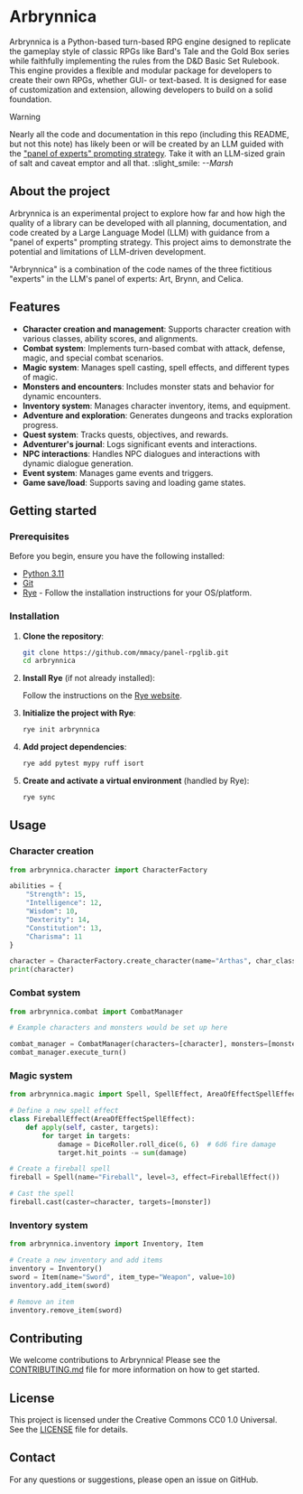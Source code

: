 
# Arbrynnica

Arbrynnica is a Python-based turn-based RPG engine designed to replicate the gameplay style of classic RPGs like Bard's Tale and the Gold Box series while faithfully implementing the rules from the D&D Basic Set Rulebook. This engine provides a flexible and modular package for developers to create their own RPGs, whether GUI- or text-based. It is designed for ease of customization and extension, allowing developers to build on a solid foundation.

> [!WARNING]
> Nearly all the code and documentation in this repo (including this README, but not this note) has likely been or will be created by an LLM guided with the ["panel of experts" prompting strategy](https://sourcery.ai/blog/panel-of-experts/). Take it with an LLM-sized grain of salt and caveat emptor and all that. :slight_smile: *--Marsh*

## About the project

Arbrynnica is an experimental project to explore how far and how high the quality of a library can be developed with all planning, documentation, and code created by a Large Language Model (LLM) with guidance from a "panel of experts" prompting strategy. This project aims to demonstrate the potential and limitations of LLM-driven development.

"Arbrynnica" is a combination of the code names of the three fictitious "experts" in the LLM's panel of experts: Art, Brynn, and Celica.

## Features

- **Character creation and management**: Supports character creation with various classes, ability scores, and alignments.
- **Combat system**: Implements turn-based combat with attack, defense, magic, and special combat scenarios.
- **Magic system**: Manages spell casting, spell effects, and different types of magic.
- **Monsters and encounters**: Includes monster stats and behavior for dynamic encounters.
- **Inventory system**: Manages character inventory, items, and equipment.
- **Adventure and exploration**: Generates dungeons and tracks exploration progress.
- **Quest system**: Tracks quests, objectives, and rewards.
- **Adventurer's journal**: Logs significant events and interactions.
- **NPC interactions**: Handles NPC dialogues and interactions with dynamic dialogue generation.
- **Event system**: Manages game events and triggers.
- **Game save/load**: Supports saving and loading game states.

## Getting started

### Prerequisites

Before you begin, ensure you have the following installed:

- [Python 3.11](https://www.python.org/downloads/)
- [Git](https://git-scm.com/downloads)
- [Rye](https://rye.astral.sh) - Follow the installation instructions for your OS/platform.

### Installation

1. **Clone the repository**:

   ```sh
   git clone https://github.com/mmacy/panel-rpglib.git
   cd arbrynnica
   ```

2. **Install Rye** (if not already installed):

   Follow the instructions on the [Rye website](https://rye.astral.sh).

3. **Initialize the project with Rye**:

   ```sh
   rye init arbrynnica
   ```

4. **Add project dependencies**:

   ```sh
   rye add pytest mypy ruff isort
   ```

5. **Create and activate a virtual environment** (handled by Rye):

   ```sh
   rye sync
   ```

## Usage

### Character creation

```python
from arbrynnica.character import CharacterFactory

abilities = {
    "Strength": 15,
    "Intelligence": 12,
    "Wisdom": 10,
    "Dexterity": 14,
    "Constitution": 13,
    "Charisma": 11
}

character = CharacterFactory.create_character(name="Arthas", char_class="Fighter", abilities=abilities, alignment="Lawful")
print(character)
```

### Combat system

```python
from arbrynnica.combat import CombatManager

# Example characters and monsters would be set up here

combat_manager = CombatManager(characters=[character], monsters=[monster])
combat_manager.execute_turn()
```

### Magic system

```python
from arbrynnica.magic import Spell, SpellEffect, AreaOfEffectSpellEffect

# Define a new spell effect
class FireballEffect(AreaOfEffectSpellEffect):
    def apply(self, caster, targets):
        for target in targets:
            damage = DiceRoller.roll_dice(6, 6)  # 6d6 fire damage
            target.hit_points -= sum(damage)

# Create a fireball spell
fireball = Spell(name="Fireball", level=3, effect=FireballEffect())

# Cast the spell
fireball.cast(caster=character, targets=[monster])
```

### Inventory system

```python
from arbrynnica.inventory import Inventory, Item

# Create a new inventory and add items
inventory = Inventory()
sword = Item(name="Sword", item_type="Weapon", value=10)
inventory.add_item(sword)

# Remove an item
inventory.remove_item(sword)
```

## Contributing

We welcome contributions to Arbrynnica! Please see the [CONTRIBUTING.md](CONTRIBUTING.md) file for more information on how to get started.

## License

This project is licensed under the Creative Commons CC0 1.0 Universal. See the [LICENSE](LICENSE) file for details.

## Contact

For any questions or suggestions, please open an issue on GitHub.
